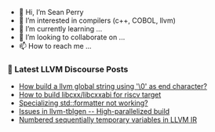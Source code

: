 - 👋 Hi, I’m Sean Perry
- 👀 I’m interested in compilers (c++, COBOL, llvm)
- 🌱 I’m currently learning ...
- 💞️ I’m looking to collaborate on ...
- 📫 How to reach me ...

<!---
s66perry/s66perry is a ✨ special ✨ repository because its `README.md` (this file) appears on your GitHub profile.
You can click the Preview link to take a look at your changes.
--->
### 📕 Latest LLVM Discourse Posts

<!-- DISCOURSE-LLVM:START -->
- [How build a llvm global string using &#39;\0&#39; as end character?](https://discourse.llvm.org/t/how-build-a-llvm-global-string-using-0-as-end-character/68419#post_1)
- [How to build libcxx/libcxxabi for riscv target](https://discourse.llvm.org/t/how-to-build-libcxx-libcxxabi-for-riscv-target/68251#post_2)
- [Specializing std::formatter not working?](https://discourse.llvm.org/t/specializing-std-formatter-not-working/68278#post_5)
- [Issues in llvm-tblgen -- High-parallelized build](https://discourse.llvm.org/t/issues-in-llvm-tblgen-high-parallelized-build/68037?page=2#post_23)
- [Numbered sequentially temporary variables in LLVM IR](https://discourse.llvm.org/t/numbered-sequentially-temporary-variables-in-llvm-ir/68415#post_2)
<!-- DISCOURSE-LLVM:END -->
